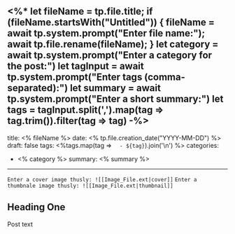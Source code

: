 <%*
let fileName = tp.file.title;
if (fileName.startsWith("Untitled")) {
    fileName = await tp.system.prompt("Enter file name:");
    await tp.file.rename(fileName);
}
let category = await tp.system.prompt("Enter a category for the post:")
let tagInput = await tp.system.prompt("Enter tags (comma-separated):")
let summary = await tp.system.prompt("Enter a short summary:")
let tags = tagInput.split(',').map(tag => tag.trim()).filter(tag => tag)
-%>
---
title: <% fileName %>
date: <% tp.file.creation_date("YYYY-MM-DD") %>
draft: false
tags:
<%tags.map(tag => `  - ${tag}`).join('\n') %>
categories:
  - <% category %>
summary: <% summary %>
---
`Enter a cover image thusly: ![[Image_File.ext|cover]]`
`Enter a thumbnale image thusly: ![[Image_File.ext|thumbnail]]`
## Heading One
Post text
